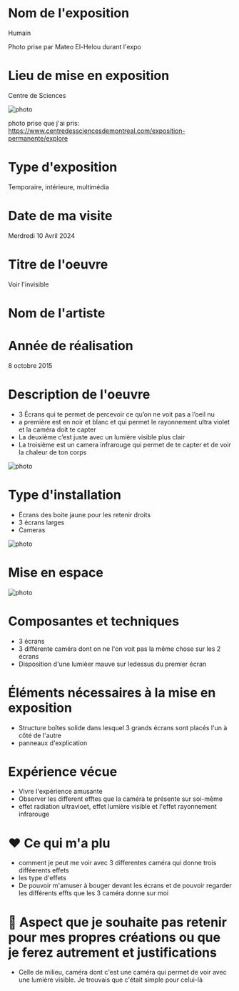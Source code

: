 # Nom de l'exposition
Humain


Photo prise par Mateo El-Helou durant l'expo


# Lieu de mise en exposition

Centre de Sciences

![photo](Media/entree.jpg)

photo prise que j'ai pris: https://www.centredessciencesdemontreal.com/exposition-permanente/explore

# Type d'exposition
Temporaire, intérieure, multimédia


# Date de ma visite
Merdredi 10 Avril 2024


# Titre de l'oeuvre
Voir l'invisible



# Nom de l'artiste


# Année de réalisation
8 octobre 2015

# Description de l'oeuvre
- 3 Écrans qui te permet de percevoir ce qu’on ne voit pas a l’oeil nu
- a première est en noir et blanc et qui permet le rayonnement ultra violet et la caméra doit te capter
- La deuxième c’est juste avec un lumière visible plus clair
- La troisième est un camera infrarouge qui permet de te capter et de voir la chaleur de ton corps

![photo](Media/ecran_multiple.jpg)

# Type d'installation

- Écrans des boite jaune pour les retenir droits
- 3 écrans larges
- Cameras

![photo](Media/lumiere_ultraviolet.jpg)


# Mise en espace
![photo](Media/mis_en_espace_3.jpg)


# Composantes et techniques
- 3 écrans
- 3 différente caméra dont on ne l'on voit pas la même chose sur les 2 écrans
- Disposition d'une lumièer mauve sur ledessus du premier écran
  


# Éléments nécessaires à la mise en exposition

- Structure boîtes solide dans lesquel 3 grands écrans sont placés l'un à côté de l'autre
- panneaux d'explication

# Expérience vécue

- Vivre l'expérience amusante
- Observer les different efftes que la caméra te présente sur soi-même
- effet radiation ultravioet, effet lumière visible et l'effet rayonnement infrarouge


# ❤️ Ce qui m'a plu
- comment je peut me voir avec 3 differentes caméra qui donne trois difféerents effets
- les type d'effets
- De pouvoir m'amuser à bouger devant les écrans et de pouvoir regarder les différents effts que les 3 caméra donne sur moi



# 🤔 Aspect que je souhaite pas retenir pour mes propres créations ou que je ferez autrement et justifications
- Celle de milieu, caméra dont c'est une caméra qui permet de voir avec une lumière visible. Je trouvais que c'était simple pour celui-là



